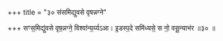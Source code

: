 +++
title = "३० संसमिद्युवसे वृषन्नग्ने"

+++
सꣳस॒मिद्यु॑वसे वृष॒न्नग्ने॒ विश्वा॑न्य॒र्य्यऽआ। इ॒डस्प॒दे समि॑ध्यसे॒ स नो॒ वसू॒न्याभ॑र ॥३० ॥
